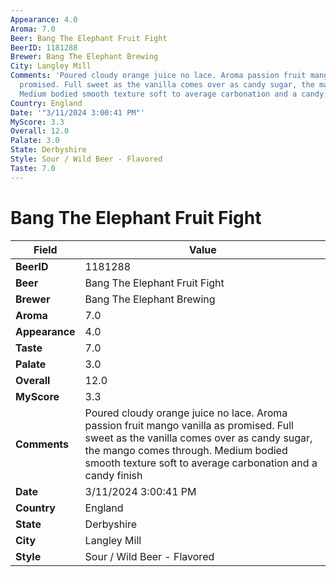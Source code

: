 ```yaml
---
Appearance: 4.0
Aroma: 7.0
Beer: Bang The Elephant Fruit Fight
BeerID: 1181288
Brewer: Bang The Elephant Brewing
City: Langley Mill
Comments: 'Poured cloudy orange juice no lace. Aroma passion fruit mango vanilla as
  promised. Full sweet as the vanilla comes over as candy sugar, the mango comes through.
  Medium bodied smooth texture soft to average carbonation and a candy finish '
Country: England
Date: '"3/11/2024 3:00:41 PM"'
MyScore: 3.3
Overall: 12.0
Palate: 3.0
State: Derbyshire
Style: Sour / Wild Beer - Flavored
Taste: 7.0
---
```


# Bang The Elephant Fruit Fight

| Field         | Value |
|---------------|-------|
| **BeerID** | 1181288 |
| **Beer** | Bang The Elephant Fruit Fight |
| **Brewer** | Bang The Elephant Brewing |
| **Aroma** | 7.0 |
| **Appearance** | 4.0 |
| **Taste** | 7.0 |
| **Palate** | 3.0 |
| **Overall** | 12.0 |
| **MyScore** | 3.3 |
| **Comments** | Poured cloudy orange juice no lace. Aroma passion fruit mango vanilla as promised. Full sweet as the vanilla comes over as candy sugar, the mango comes through. Medium bodied smooth texture soft to average carbonation and a candy finish  |
| **Date** | 3/11/2024 3:00:41 PM |
| **Country** | England |
| **State** | Derbyshire |
| **City** | Langley Mill |
| **Style** | Sour / Wild Beer - Flavored |
